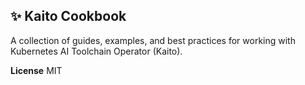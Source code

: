 ## ✨ Kaito Cookbook

A collection of guides, examples, and best practices for working with Kubernetes AI Toolchain Operator (Kaito). 

**License**
MIT